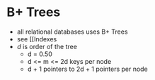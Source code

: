 # B+ Trees
- all relational databases uses B+ Trees
- see [[Indexes
- $d$ is order of the tree
	- d = 0.50
	- d <= m <= 2d keys per node
	- d + 1 pointers to 2d + 1 pointers per node